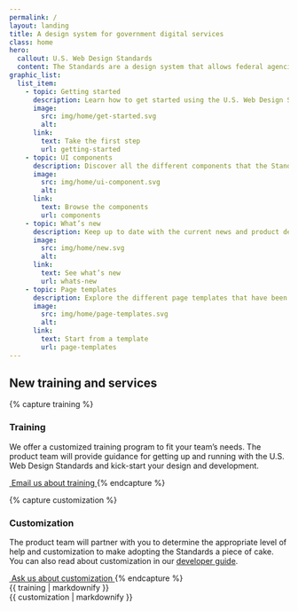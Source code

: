 ```yaml
---
permalink: /
layout: landing
title: A design system for government digital services
class: home
hero:
  callout: U.S. Web Design Standards
  content: The Standards are a design system that allows federal agencies to quickly prototype and deploy digital products using a baseline of design patterns.
graphic_list:
  list_item:
    - topic: Getting started
      description: Learn how to get started using the U.S. Web Design Standards for your project, regardless of your technical stack.
      image:
        src: img/home/get-started.svg
        alt:
      link:
        text: Take the first step
        url: getting-started
    - topic: UI components
      description: Discover all the different components that the Standards provide as both design and development assets.
      image:
        src: img/home/ui-component.svg
        alt:
      link:
        text: Browse the components
        url: components
    - topic: What’s new
      description: Keep up to date with the current news and product development updates for the U.S. Web Design Standards.
      image:
        src: img/home/new.svg
        alt:
      link:
        text: See what’s new
        url: whats-new
    - topic: Page templates
      description: Explore the different page templates that have been created to jump start your product development.
      image:
        src: img/home/page-templates.svg
        alt:
      link:
        text: Start from a template
        url: page-templates
---
```


## New training and services

{% capture training %}
### Training

We offer a customized training program to fit your team’s needs. The
product team will provide guidance for getting up and running with
the U.S. Web Design Standards and kick-start your design and
development.

<a href="mailto:uswebdesignstandards@gsa.gov" class="usa-button cta" onclick="ga('send', 'event', 'Clicked Training CTA', 'Clicked training call to action');">
  <img src="{{ site.baseurl }}/img/logo-email.png" alt="">
  Email us about training
</a>
{% endcapture %}

{% capture customization %}
### Customization

The product team will partner with you to determine the appropriate
level of help and customization to make adopting the Standards a
piece of cake. You can also read about customization in our
[developer guide](getting-started/developers/#customization-and-theming).

<a href="mailto:uswebdesignstandards@gsa.gov" class="usa-button cta" onclick="ga('send', 'event', 'Clicked Customization CTA', 'Clicked customization call to action');">
  <img src="{{ site.baseurl }}/img/logo-email.png" alt="">
  Ask us about customization
</a>
{% endcapture %}

<div class="usa-grid-full">
  <div class="usa-width-one-half">
    {{ training | markdownify }}
  </div>
  <div class="usa-width-one-half">
    {{ customization | markdownify }}
  </div>
</div>
